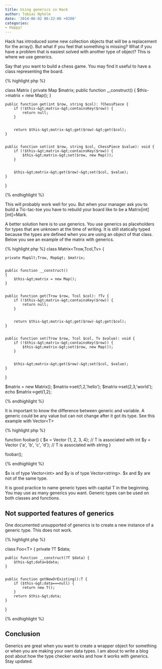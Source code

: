 ```yaml
---
title: Using generics in Hack
author: Tobias Nyholm
date: '2014-06-02 06:32:06 +0200'
categories:
- Happyr
---
```


Hack has introduced some new collection objects that will be a replacement for the array(). But what if you feel that something is missing? What if you have a problem that is easiest solved with another type of object? This is where we use generics.


Say that you want to build a chess game. You may find it useful to have a class representing the board.


{% highlight php %}


class Matrix {
    private Map $matrix;
    public function __construct()
    {
        $this-&gt;matrix = new Map();
    }


    public function get(int $row, string $col): ?ChessPiece {
        if (!$this-&gt;matrix-&gt;containsKey($row)) {
            return null;
        }


        return $this-&gt;matrix-&gt;get($row)-&gt;get($col);
    }


    public function set(int $row, string $col, ChessPiece $value): void {
        if (!$this-&gt;matrix-&gt;containsKey($row)) {
            $this-&gt;matrix-&gt;set($row, new Map());
        }


        $this-&gt;matrix-&gt;get($row)-&gt;set($col, $value);
    }
}


{% endhighlight %}


This will probably work well for you. But when your manager ask you to build a Tic-tac-toe you have to rebuild your board like to be a Matrix[int][int]=Mark.


A better solution here is to use generics. You use generics as placeholders for types that are unknown at the time of writing. It is still statically typed because the types are defined when you are using an object of that class. Below you see an example of the matrix with generics.


{% highlight php %}
class Matrix&lt;Trow,Tcol,Tv&gt; {


    private Map&lt;Trow, Map&gt; $matrix;


    public function __construct()
    {
        $this-&gt;matrix = new Map();
    }


    public function get(Trow $row, Tcol $col): ?Tv {
        if (!$this-&gt;matrix-&gt;containsKey($row)) {
            return null;
        }


        return $this-&gt;matrix-&gt;get($row)-&gt;get($col);
    }


    public function set(Trow $row, Tcol $col, Tv $value): void {
        if (!$this-&gt;matrix-&gt;containsKey($row)) {
            $this-&gt;matrix-&gt;set($row, new Map());
        }


        $this-&gt;matrix-&gt;get($row)-&gt;set($col, $value);
    }
}


$matrix = new Matrix();
$matrix-&gt;set(1,2,'hello');
$matrix-&gt;set(2,3,'world');
echo $matrix-&gt;get(1,2);


{% endhighlight %}


It is important to know the difference between generic and variable. A generic could be any value but can not change after it got its type. See this example with Vector&lt;T&gt;


{% highlight php %}


function foobar() {
  $x = Vector {1, 2, 3, 4}; // T is associated with int
  $y = Vector {'a', 'b', 'c', 'd'}; // T is associated with string
}


foobar();


{% endhighlight %}


$x is of type Vector&lt;int&gt; and $y is of type Vector&lt;string&gt;. $x and $y are not of the same type.


It is good practice to name generic types with capital T in the beginning. You may use as many generics you want. Generic types can be used on both classes and functions.

<h2>Not supported features of generics</h2>

One documented unsupported of generics is to create a new instance of a generic type. This does not work.


{% highlight php %}


class Foo&lt;T&gt; {
	private ?T $data;


	public function __construct(?T $data) {
		$this-&gt;data=$data;
	}


	public function getNewOrExisting():T {
		if ($this-&gt;data===null) {
			return new T();
		}
		return $this-&gt;data;
	}
}


{% endhighlight %}

<h2>Conclusion</h2>

Generics are great when you want to create a wrapper object for something or when you are making your own data types. I am about to write a blog post about how the type checker works and how it works with generics. Stay updated.

